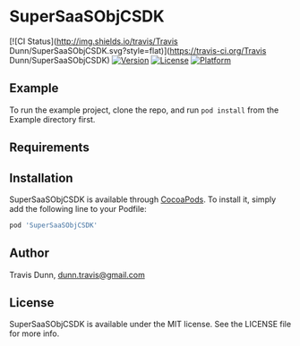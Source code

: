 # SuperSaaSObjCSDK

[![CI Status](http://img.shields.io/travis/Travis Dunn/SuperSaaSObjCSDK.svg?style=flat)](https://travis-ci.org/Travis Dunn/SuperSaaSObjCSDK)
[![Version](https://img.shields.io/cocoapods/v/SuperSaaSObjCSDK.svg?style=flat)](http://cocoapods.org/pods/SuperSaaSObjCSDK)
[![License](https://img.shields.io/cocoapods/l/SuperSaaSObjCSDK.svg?style=flat)](http://cocoapods.org/pods/SuperSaaSObjCSDK)
[![Platform](https://img.shields.io/cocoapods/p/SuperSaaSObjCSDK.svg?style=flat)](http://cocoapods.org/pods/SuperSaaSObjCSDK)

## Example

To run the example project, clone the repo, and run `pod install` from the Example directory first.

## Requirements

## Installation

SuperSaaSObjCSDK is available through [CocoaPods](http://cocoapods.org). To install
it, simply add the following line to your Podfile:

```ruby
pod 'SuperSaaSObjCSDK'
```

## Author

Travis Dunn, dunn.travis@gmail.com

## License

SuperSaaSObjCSDK is available under the MIT license. See the LICENSE file for more info.
